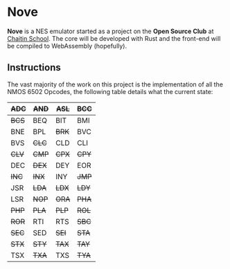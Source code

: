 # Nove

**Nove** is a NES emulator started as a project on the **Open Source Club** at [Chaitin School](https://chaitinschool.org/). 
The core will be developed with Rust and the front-end will be compiled to WebAssembly (hopefully).

## Instructions

The vast majority of the work on this project is the implementation of all the NMOS 6502 Opcodes, the following table
details what the current state:

| ~~ADC~~ | ~~AND~~ | ~~ASL~~ | ~~BCC~~ |
|---------|---------|---------|---------|
| ~~BCS~~ | BEQ     | BIT     | BMI     |
| BNE     | BPL     | ~~BRK~~ | BVC     |
| BVS     | ~~CLC~~ | CLD     | CLI     |
| ~~CLV~~ | ~~CMP~~ | ~~CPX~~ | ~~CPY~~ |
| DEC     | ~~DEX~~ | DEY     | EOR     |
| ~~INC~~ | ~~INX~~ | INY     | ~~JMP~~ |
| JSR     | ~~LDA~~ | ~~LDX~~ | ~~LDY~~ |
| LSR     | ~~NOP~~ | ~~ORA~~ | ~~PHA~~ |
| ~~PHP~~ | ~~PLA~~ | ~~PLP~~ | ~~ROL~~ |
| ~~ROR~~ | RTI     | RTS     | ~~SBC~~ |
| ~~SEC~~ | SED     | ~~SEI~~ | ~~STA~~ |
| ~~STX~~ | ~~STY~~ | ~~TAX~~ | ~~TAY~~ |
| TSX     | ~~TXA~~ | TXS     | ~~TYA~~ |
